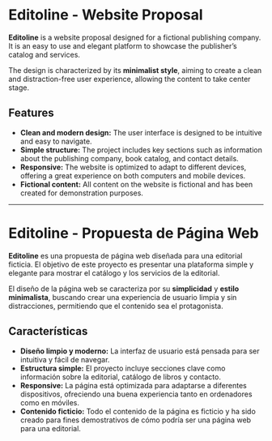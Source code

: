 # Editoline - Website Proposal

**Editoline** is a website proposal designed for a fictional publishing company. It is an easy to use and elegant platform to showcase the publisher’s catalog and services.

The design is characterized by its **minimalist style**, aiming to create a clean and distraction-free user experience, allowing the content to take center stage.

## Features

- **Clean and modern design:** The user interface is designed to be intuitive and easy to navigate.
- **Simple structure:** The project includes key sections such as information about the publishing company, book catalog, and contact details.
- **Responsive:** The website is optimized to adapt to different devices, offering a great experience on both computers and mobile devices.
- **Fictional content:** All content on the website is fictional and has been created for demonstration purposes.

---

# Editoline - Propuesta de Página Web

**Editoline** es una propuesta de página web diseñada para una editorial ficticia. El objetivo de este proyecto es presentar una plataforma simple y elegante para mostrar el catálogo y los servicios de la editorial.

El diseño de la página web se caracteriza por su **simplicidad** y **estilo minimalista**, buscando crear una experiencia de usuario limpia y sin distracciones, permitiendo que el contenido sea el protagonista.

## Características

- **Diseño limpio y moderno:** La interfaz de usuario está pensada para ser intuitiva y fácil de navegar.
- **Estructura simple:** El proyecto incluye secciones clave como información sobre la editorial, catálogo de libros y contacto.
- **Responsive:** La página está optimizada para adaptarse a diferentes dispositivos, ofreciendo una buena experiencia tanto en ordenadores como en móviles.
- **Contenido ficticio:** Todo el contenido de la página es ficticio y ha sido creado para fines demostrativos de cómo podría ser una página web para una editorial.
